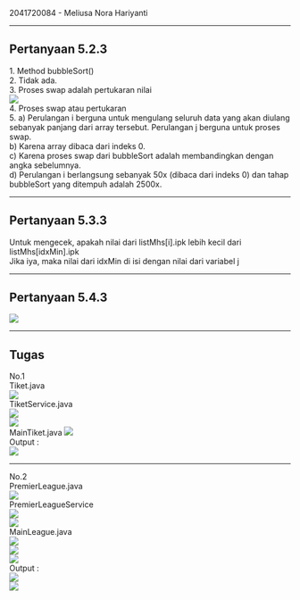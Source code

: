 2041720084 - Meliusa Nora Hariyanti<br>
<hr>
<h2>Pertanyaan 5.2.3</h2>
1. Method bubbleSort()<br>
2. Tidak ada.<br>
3. Proses swap adalah pertukaran nilai<br>
<img src="img/pertanyaan5_2_3_no3.png"><br>
4. Proses swap atau pertukaran<br>
5. a) Perulangan i berguna untuk mengulang seluruh data yang akan diulang sebanyak panjang dari array tersebut. Perulangan j berguna untuk proses swap.<br>
b) Karena array dibaca dari indeks 0.<br>
c) Karena proses swap dari bubbleSort adalah membandingkan dengan angka sebelumnya.<br>
d) Perulangan i berlangsung sebanyak 50x (dibaca dari indeks 0) dan tahap bubbleSort yang ditempuh adalah 2500x.<br>
<hr>
<h2>Pertanyaan 5.3.3</h2>
Untuk mengecek, apakah nilai dari listMhs[i].ipk lebih kecil dari listMhs[idxMin].ipk<br>
Jika iya, maka nilai dari idxMin di isi dengan nilai dari variabel j<br>
<hr>
<h2>Pertanyaan 5.4.3</h2>
<img src="img/pertanyaan_5_4_3.png"><br>
<hr>
<h2>Tugas</h2>
No.1<br>
Tiket.java<br>
<img src="img/Tiket.png"><br>
TiketService.java<br>
<img src="img/TiketService_1.png"><br>
<img src="img/TiketService_2.png"><br>
MainTiket.java
<img src="img/MainTiket.png"><br>
Output :<br>
<img src="img/output_MainTiket.png"><br>
<hr>
No.2<br>
PremierLeague.java<br>
<img src="img/PremierLeague.png"><br>
PremierLeagueService<br>
<img src="img/PremierLeagueService_1.png"><br>
<img src="img/PremierLeagueService_2.png"><br>
MainLeague.java<br>
<img src="img/MainLeague_1.png"><br>
<img src="img/MainLeague_2.png"><br>
<img src="img/MainLeague_3.png"><br>
Output :<br>
<img src="img/output_MainLeague_1.png"><br>
<img src="img/output_MainLeague_2.png"><br>

